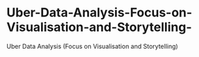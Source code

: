 # Uber-Data-Analysis-Focus-on-Visualisation-and-Storytelling-
Uber Data Analysis (Focus on Visualisation and Storytelling)
